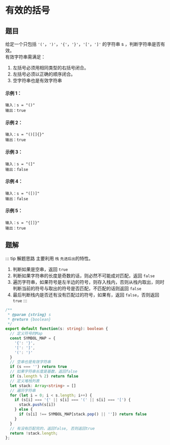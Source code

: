 # 有效的括号

## 题目
给定一个只包括 `'('`，`')'`，`'{'`，`'}'`，`'['`，`']'` 的字符串 s ，判断字符串是否有效。<br>
有效字符串需满足：
1. 左括号必须用相同类型的右括号闭合。
2. 左括号必须以正确的顺序闭合。 
3. 空字符串也是有效字符串

#### 示例 1：
```
输入：s = "()"
输出：true
```
#### 示例 2：
```
输入：s = "()[]{}"
输出：true
```
#### 示例 3：
```
输入：s = "(]"
输出：false
```
#### 示例 4：
```
输入：s = "([)]"
输出：false
```
#### 示例 5：
```
输入：s = "{[]}"
输出：true
```

## 题解
::: tip 解题思路
主要利用 `栈` `先进后出`的特性。
1. 判断如果是空串，返回 `true`
2. 判断如果字符串的长度是奇数的话，则必然不可能成对匹配，返回 `false`
3. 遍历字符串，如果符号是左半边的符号，则存入栈内，否则从栈内取出，同时判断当前的符号与取出的符号是否匹配，不匹配的话则返回 `false`
4. 最后判断栈内是否还有没有匹配过的符号，如果有，返回 `false`，否则返回 `true`
:::

```ts
/**
 * @param {string} s
 * @return {boolean}
 */
export default function(s: string): boolean {
  // 定义符号的Map
  const SYMBOL_MAP = {
    '{': '}',
    '[': ']',
    '(': ')'
  }
  // 空串也是有效字符串
  if (s === '') return true
  // 如果字符串长度是基数，返回false
  if (s.length % 2) return false
  // 定义堆栈列表
  let stack: Array<string> = []
  // 遍历字符串
  for (let i = 0; i < s.length; i++) {
    if (s[i] === '{' || s[i] === '(' || s[i] === '[') {
      stack.push(s[i])
    } else {
      if (s[i] !== SYMBOL_MAP[stack.pop() || '']) return false
    }
  }
  // 有没有匹配完的，返回false, 否则返回true
  return !stack.length;
};
```


